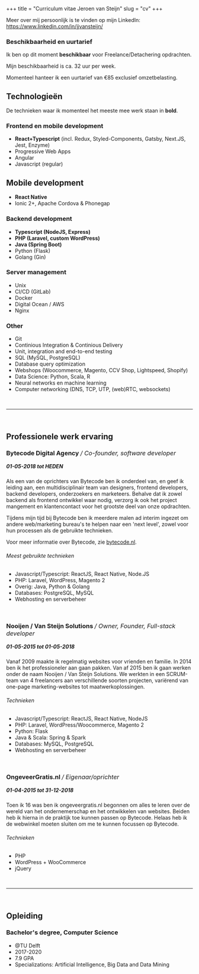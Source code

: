 +++
title = "Curriculum vitae Jeroen van Steijn"
slug = "cv"
+++

<style>
h3 em { font-weight: 400; }
h5 { margin-top: 0 !important; }
@media print {
    nav {
        display: none;
    }
    html {
        font-size: 40%;
    }
}
</style>

<!-- TODO: Schrijf intro + voeg foto toe. -->
Meer over mij persoonlijk is te vinden op mijn LinkedIn: https://www.linkedin.com/in/jjvansteijn/

### Beschikbaarheid en uurtarief

Ik ben op dit moment **beschikbaar** voor Freelance/Detachering opdrachten.

Mijn beschikbaarheid is ca. 32 uur per week.

Momenteel hanteer ik een uurtarief van €85 exclusief omzetbelasting.

## Technologieën

De technieken waar ik momenteel het meeste mee werk staan in **bold**.

### Frontend en mobile development

* **React+Typescript** (incl. Redux, Styled-Components, Gatsby, Next.JS, Jest, Enzyme)
* Progressive Web Apps
* Angular
* Javascript (regular)

## Mobile development

* **React Native**
* Ionic 2+, Apache Cordova & Phonegap

### Backend development

* **Typescript (NodeJS, Express)**
* **PHP (Laravel, custom WordPress)**
* **Java (Spring Boot)**
* Python (Flask)
* Golang (Gin)

### Server management

* Unix
* CI/CD (GitLab)
* Docker
* Digital Ocean / AWS
* Nginx

### Other

* Git
* Continious Integration & Continious Delivery
* Unit, integration and end-to-end testing
* SQL (MySQL, PostgreSQL)
* Database query optimization
* Webshops (Woocommerce, Magento, CCV Shop, Lightspeed, Shopify)
* Data Science: Python, Scala, R
* Neural networks en machine learning
* Computer networking (DNS, TCP, UTP, (web)RTC, websockets)

<br />
<hr style="page-break-before: always" />
<br />

## Professionele werk ervaring

### Bytecode Digital Agency */ Co-founder, software developer*

##### 01-05-2018 tot HEDEN

Als een van de oprichters van Bytecode ben ik onderdeel van, en geef ik leiding aan, een multidisciplinair team van designers, frontend developers, backend developers, onderzoekers en marketeers. Behalve dat ik zowel backend als frontend ontwikkel waar nodig, verzorg ik ook het project mangement en klantencontact voor het grootste deel van onze opdrachten.

Tijdens mijn tijd bij Bytecode ben ik meerdere malen ad interim ingezet om andere web/marketing bureau's te helpen naar een 'next level', zowel voor hun processen als de gebruikte technieken.

Voor meer informatie over Bytecode, zie [bytecode.nl](https://bytecode.nl).

###### Meest gebruikte technieken

* Javascript/Typescript: ReactJS, React Native, Node.JS
* PHP: Laravel, WordPress, Magento 2
* Overig: Java, Python & Golang
* Databases: PostgreSQL, MySQL
* Webhosting en serverbeheer

<br>

### Nooijen / Van Steijn Solutions */ Owner, Founder, Full-stack developer*

##### 01-05-2015 tot 01-05-2018

Vanaf 2009 maakte ik regelmatig websites voor vrienden en familie. In 2014 ben ik het professioneler aan gaan pakken. Van af 2015 ben ik gaan werken onder de naam Nooijen / Van Steijn Solutions. We werkten in een SCRUM-team van 4 freelancers aan verschillende soorten projecten, variërend van one-page marketing-websites tot maatwerkoplossingen.

###### Technieken

* Javascript/Typescript: ReactJS, React Native, NodeJS
* PHP: Laravel, WordPress/Woocommerce, Magento 2
* Python: Flask
* Java & Scala: Spring & Spark
* Databases: MySQL, PostgreSQL
* Webhosting en serverbeheer

<br>

### OngeveerGratis.nl */ Eigenaar/oprichter*

##### 01-04-2015 tot 31-12-2018

Toen ik 16 was ben ik ongeveergratis.nl begonnen om alles te leren over de wereld van het ondernemerschap en het ontwikkelen van websites. Beiden heb ik hierna in de praktijk toe kunnen passen op Bytecode. Helaas heb ik de webwinkel moeten sluiten om me te kunnen focussen op Bytecode.

###### Technieken

* PHP
* WordPress + WooCommerce
* jQuery

<br />
<hr style="page-break-before: always" />
<br />

## Opleiding

### Bachelor's degree, Computer Science

- @TU Delft
- 2017-2020
- 7.9 GPA
- Specializations: Artificial Intelligence, Big Data and Data Mining